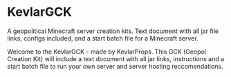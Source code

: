 # KevlarGCK
A geopolitical Minecraft server creation kits. Text document with all jar file links, configs included, and a start batch file for a Minecraft server.

Welcome to the KevlarGCK - made by KevlarProps. This GCK (Geopol Creation Kit) will include a text document with all jar links, instructions and a start batch file to run your own server and server hosting reccomendations.
